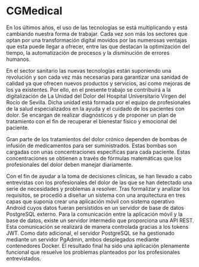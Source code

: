 # CGMedical
En los últimos años, el uso de las tecnologías se está multiplicando y está cambiando nuestra forma de trabajar. Cada vez son más los sectores que optan por una transformación digital movidos por las numerosas ventajas que esta puede llegar a ofrecer, entre las que destacan la optimización del tiempo, la automatización de procesos y la disminución de errores humanos.

En el sector sanitario las nuevas tecnologías están suponiendo una revolución y son cada vez más necesarias para garantizar una sanidad de calidad ya que ofrecen nuevos productos y servicios, así como mejoras de los ya existentes. Por ello, en el presente trabajo se contribuirá a la digitalización de La Unidad del Dolor del Hospital Universitario Virgen del Rocío de Sevilla. Dicha unidad está formada por el equipo de profesionales de la salud especializados en la ayuda y el cuidado de los pacientes con dolor. Se encargan de realizar diagnósticos y de proponer un plan de tratamiento con el fin de recuperar el bienestar físico y emocional del paciente.

Gran parte de los tratamientos del dolor crónico dependen de bombas de infusión de medicamentos para ser suministrados. Estas bombas son cargadas con unas concentraciones específicas para cada paciente. Estas concentraciones se obtienen a través de fórmulas matemáticas que los profesionales del dolor deben manejar diariamente.

Con el fin de ayudar a la toma de decisiones clínicas, se han llevado a cabo entrevistas con los profesionales del dolor de las que se han detectado una serie de necesidades y problemas a resolver. Tras formalizar y analizar los requisitos, se procedió a diseñar un sistema con una arquitectura en tres capas que suponía crear una aplicación móvil con sistema operativo Android cuyos datos fueran persistidos en un servidor de base de datos PostgreSQL externo. Para la comunicación entre la aplicación móvil y la base de datos, existe un servidor intermedio que proporciona una API REST. Esta comunicación se realizará de manera controlada gracias a los tokens JWT. Como dato adicional, el servidor PostgreSQL se ha gestionado mediante un servidor PgAdmin, ambos desplegados mediante contenedores Docker. El resultado final ha sido una aplicación plenamente funcional que resuelve los problemas planteados por los profesionales entrevistados.
